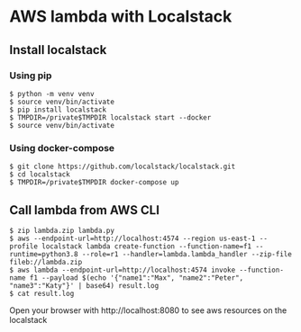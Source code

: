 # AWS lambda with Localstack

## Install localstack

### Using pip
```
$ python -m venv venv
$ source venv/bin/activate
$ pip install localstack
$ TMPDIR=/private$TMPDIR localstack start --docker
$ source venv/bin/activate
```

### Using docker-compose
```
$ git clone https://github.com/localstack/localstack.git
$ cd localstack
$ TMPDIR=/private$TMPDIR docker-compose up
```

## Call lambda from AWS CLI
```
$ zip lambda.zip lambda.py
$ aws --endpoint-url=http://localhost:4574 --region us-east-1 --profile localstack lambda create-function --function-name=f1 --runtime=python3.8 --role=r1 --handler=lambda.lambda_handler --zip-file fileb://lambda.zip
$ aws lambda --endpoint-url=http://localhost:4574 invoke --function-name f1 --payload $(echo '{"name1":"Max", "name2":"Peter", "name3":"Katy"}' | base64) result.log
$ cat result.log
```
Open your browser with http://localhost:8080 to see aws resources on the localstack

